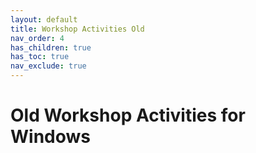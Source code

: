 ```yaml
---
layout: default
title: Workshop Activities Old
nav_order: 4
has_children: true
has_toc: true
nav_exclude: true
---
```

# Old Workshop Activities for Windows
